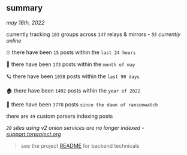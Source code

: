 
## summary
_may 16th, 2022_

currently tracking `103` groups across `147` relays & mirrors - _`55` currently online_

⏲ there have been `15` posts within the `last 24 hours`

🦈 there have been `173` posts within the `month of may`

🪐 there have been `1058` posts within the `last 90 days`

🏚 there have been `1492` posts within the `year of 2022`

🦕 there have been `3778` posts `since the dawn of ransomwatch`

there are `49` custom parsers indexing posts

_`20` sites using v2 onion services are no longer indexed - [support.torproject.org](https://support.torproject.org/onionservices/v2-deprecation/)_

> see the project [README](https://github.com/thetanz/ransomwatch#ransomwatch--) for backend technicals
